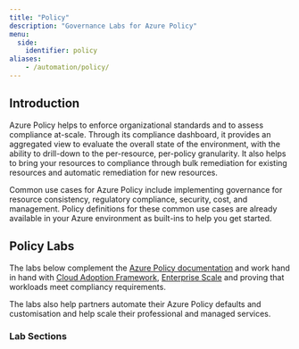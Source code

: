 ```yaml
---
title: "Policy"
description: "Governance Labs for Azure Policy"
menu:
  side:
    identifier: policy
aliases:
    - /automation/policy/
---
```


## Introduction

Azure Policy helps to enforce organizational standards and to assess compliance at-scale. Through its compliance dashboard, it provides an aggregated view to evaluate the overall state of the environment, with the ability to drill-down to the per-resource, per-policy granularity. It also helps to bring your resources to compliance through bulk remediation for existing resources and automatic remediation for new resources.

Common use cases for Azure Policy include implementing governance for resource consistency, regulatory compliance, security, cost, and management. Policy definitions for these common use cases are already available in your Azure environment as built-ins to help you get started.

## Policy Labs

The labs below complement the [Azure Policy documentation](https://docs.microsoft.com/azure/governance/policy/) and work hand in hand with [Cloud Adoption Framework](https://aka.ms/adopt/overview), [Enterprise Scale](https://aka.ms/enterprisescale/overview) and proving that workloads meet compliancy requirements.

The labs also help partners automate their Azure Policy defaults and customisation and help scale their professional and managed services.

### Lab Sections
